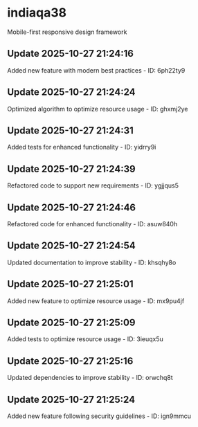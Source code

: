# indiaqa38
Mobile-first responsive design framework

## Update 2025-10-27 21:24:16
Added new feature with modern best practices - ID: 6ph22ty9


## Update 2025-10-27 21:24:24
Optimized algorithm to optimize resource usage - ID: ghxmj2ye


## Update 2025-10-27 21:24:31
Added tests for enhanced functionality - ID: yidrry9i


## Update 2025-10-27 21:24:39
Refactored code to support new requirements - ID: ygjjqus5


## Update 2025-10-27 21:24:46
Refactored code for enhanced functionality - ID: asuw840h


## Update 2025-10-27 21:24:54
Updated documentation to improve stability - ID: khsqhy8o


## Update 2025-10-27 21:25:01
Added new feature to optimize resource usage - ID: mx9pu4jf


## Update 2025-10-27 21:25:09
Added tests to optimize resource usage - ID: 3ieuqx5u


## Update 2025-10-27 21:25:16
Updated dependencies to improve stability - ID: orwchq8t


## Update 2025-10-27 21:25:24
Added new feature following security guidelines - ID: ign9mmcu

